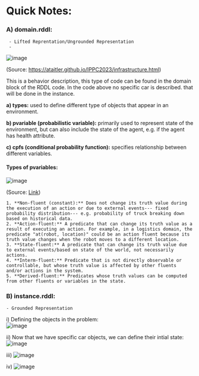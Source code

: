 # Quick Notes:

### A) domain.rddl:
     - Lifted Reprentation/Ungrounded Representation
     - 

![image](https://user-images.githubusercontent.com/129742046/232253763-e7a87679-2796-4a95-b909-97a35cc9a7f6.png)

(Source: https://ataitler.github.io/IPPC2023/infrastructure.html)

This is a behavior description, this type of code can be found in the domain block of the RDDL code. In the code above no specific car is described. that will be done in the instance.


**a) types:** used to define different type of objects that appear in an environment.

**b) pvariable (probabilistic variable):** primarily used to represent state of the environment, but can also include the state of the agent, e.g. if the agent has health attribute.

**c) cpfs (conditional probability function):** specifies relationship between different variables.


#### Types of pvariables:

![image](https://user-images.githubusercontent.com/129742046/232253581-a46eecbf-3e7f-4958-9fce-587c258b971b.png)

(Source: [Link](https://github.com/ataitler/pyRDDLGym/blob/main/docs/rddlgraph.png))


    1. **Non-fluent (constant):** Does not change its truth value during the execution of an action or due to external events--- fixed probability distribution--- e.g. probability of truck breaking down based on historical data.
    2. **Action-fluent:** A predicate that can change its truth value as a result of executing an action. For example, in a logistics domain, the predicate "at(robot, location)" could be an action fluent because its truth value changes when the robot moves to a different location.
    3. **State-fluent:** A predicate that can change its truth value due to external events/based on state of the world, not necessarily actions.  
    4. **Interm-fluent:** Predicate that is not directly observable or controllable, but whose truth value is affected by other fluents and/or actions in the system.
    5. **Derived-fluent:** Predicates whose truth values can be computed from other fluents or variables in the state. 
    
    
    
### B) instance.rddl:
    - Grounded Representation
    
    
i) Defining the objects in the problem:    
![image](https://user-images.githubusercontent.com/129742046/232256799-94255e80-3384-4f65-9dda-b7aa54dda466.png)


ii) Now that we have specific car objects, we can define their intial state:
![image](https://user-images.githubusercontent.com/129742046/232256845-08d0f2a0-3e6c-46fe-a683-2ee07aae6d06.png)

iii)
![image](https://user-images.githubusercontent.com/129742046/232256896-1d7e9437-9b89-4919-bd67-fa2bf8952101.png)

iv) 
![image](https://user-images.githubusercontent.com/129742046/232257008-cd83534c-acfd-4eb5-b72e-a6060d639fd4.png)


